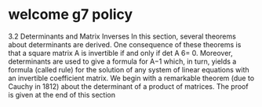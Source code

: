 # welcome g7 policy

3.2 Determinants and Matrix Inverses
In this section, several theorems about determinants are derived. One consequence of these theorems is
that a square matrix A is invertible if and only if det A 6= 0. Moreover, determinants are used to give a
formula for A−1 which, in turn, yields a formula (called rule) for the solution of any system of
linear equations with an invertible coefficient matrix.
We begin with a remarkable theorem (due to Cauchy in 1812) about the determinant of a product of
matrices. The proof is given at the end of this section
